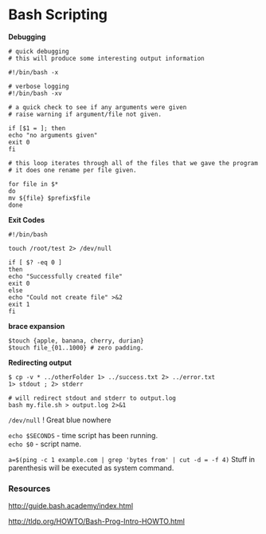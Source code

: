 # Bash Scripting #

**Debugging**

```
# quick debugging 
# this will produce some interesting output information 
 
#!/bin/bash -x 

# verbose logging
#!/bin/bash -xv 
 
# a quick check to see if any arguments were given 
# raise warning if argument/file not given. 
 
if [$1 = ]; then 
echo "no arguments given" 
exit 0 
fi 
 
# this loop iterates through all of the files that we gave the program 
# it does one rename per file given. 
 
for file in $* 
do 
mv ${file} $prefix$file 
done
```

**Exit Codes**
``` 
#!/bin/bash  
 
touch /root/test 2> /dev/null  
 
if [ $? -eq 0 ]  
then  
echo "Successfully created file"  
exit 0  
else  
echo "Could not create file" >&2  
exit 1  
fi
```

**brace  expansion**

```
$touch {apple, banana, cherry, durian} 
$touch file_{01..1000} # zero padding.  
```

**Redirecting output**
```
$ cp -v * ../otherFolder 1> ../success.txt 2> ../error.txt 
1> stdout ; 2> stderr 

# will redirect stdout and stderr to output.log
bash my.file.sh > output.log 2>&1
```

`/dev/null` ! Great blue nowhere 
  
`echo $SECONDS` - time script has been running.  
`echo $0` - script name. 
  
`a=$(ping -c 1 example.com | grep 'bytes from' | cut -d = -f 4)`
Stuff in parenthesis will be executed as system command.


### Resources ###

http://guide.bash.academy/index.html 

http://tldp.org/HOWTO/Bash-Prog-Intro-HOWTO.html
